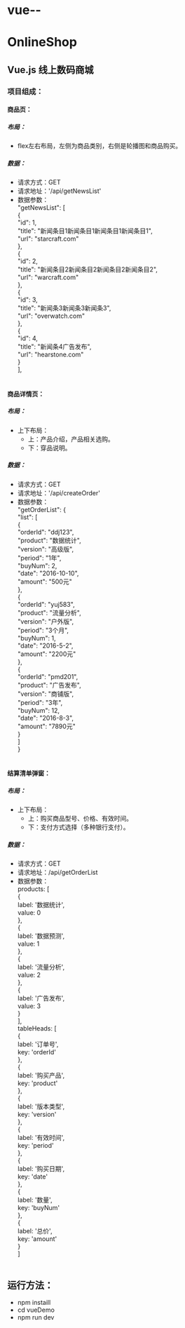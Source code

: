 # vue--
# OnlineShop
## Vue.js 线上数码商城
###  项目组成：
#### 商品页：<br/> 
##### 布局：<br> 
* flex左右布局，左侧为商品类别，右侧是轮播图和商品购买。
##### 数据：<br>
* 请求方式：GET<br>
* 请求地址：'/api/getNewsList'<br/>
* 数据参数：<br/>
"getNewsList": [<br/>
    {<br/>
      "id": 1,<br/>
      "title": "新闻条目1新闻条目1新闻条目1新闻条目1",<br/>
      "url": "starcraft.com"<br/>
    },<br/>
    {<br/>
      "id": 2,<br/>
      "title": "新闻条目2新闻条目2新闻条目2新闻条目2",<br/>
      "url": "warcraft.com"<br/>
    },<br/>
    {<br/>
      "id": 3,<br/>
      "title": "新闻条3新闻条3新闻条3",<br/>
      "url": "overwatch.com"<br/>
    },<br/>
    {<br/>
      "id": 4,<br/>
      "title": "新闻条4广告发布",<br/>
      "url": "hearstone.com"<br/>
    }<br/>
  ],<br/> 
#### 商品详情页：
##### 布局：<br> 
* 上下布局：
  * 上：产品介绍，产品相关选购。<br/>
  * 下：穿品说明。<br/>
##### 数据：<br>
* 请求方式：GET<br>
* 请求地址：'/api/createOrder'<br/>
* 数据参数：<br/>
  "getOrderList": {<br/>
    "list": [<br/>
      {<br/>
        "orderId": "ddj123",<br/>
        "product": "数据统计",<br/>
        "version": "高级版",<br/>
        "period": "1年",<br/>
        "buyNum": 2,<br/>
        "date": "2016-10-10",<br/>
        "amount": "500元"<br/>
      },<br/>
      {<br/>
        "orderId": "yuj583",<br/>
        "product": "流量分析",<br/>
        "version": "户外版",<br/>
        "period": "3个月",<br/>
        "buyNum": 1,<br/>
        "date": "2016-5-2",<br/>
        "amount": "2200元"<br/>
      },<br/>
      {<br/>
        "orderId": "pmd201",<br/>
        "product": "广告发布",<br/>
        "version": "商铺版",<br/>
        "period": "3年",<br/>
        "buyNum": 12,<br/>
        "date": "2016-8-3",<br/>
        "amount": "7890元"<br/>
      }<br/>
    ]<br/>
  }<br/> 
#### 结算清单弹窗：
##### 布局：<br> 
* 上下布局：
  * 上：购买商品型号、价格、有效时间。<br/>
  * 下：支付方式选择（多种银行支付）。<br/>
##### 数据：<br>
* 请求方式：GET<br>
* 请求地址：/api/getOrderList<br/>
* 数据参数：<br/>
      products: [<br/>
        {<br/>
          label: '数据统计',<br/>
          value: 0<br/>
        },<br/>
        {<br/>
          label: '数据预测',<br/>
          value: 1<br/>
        },<br/>
        {<br/>
          label: '流量分析',<br/>
          value: 2<br/>
        },<br/>
        {<br/>
          label: '广告发布',<br/>
          value: 3<br/>
        }<br/>
      ],<br/>
      tableHeads: [<br/>
        {<br/>
          label: '订单号',<br/>
          key: 'orderId'<br/>
        },<br/>
        {<br/>
          label: '购买产品',<br/>
          key: 'product'<br/>
        },<br/>
        {<br/>
          label: '版本类型',<br/>
          key: 'version'<br/>
        },<br/>
        {<br/>
          label: '有效时间',<br/>
          key: 'period'<br/>
        },<br/>
        {<br/>
          label: '购买日期',<br/>
          key: 'date'<br/>
        },<br/>
        {<br/>
          label: '数量',<br/>
          key: 'buyNum'<br/>
        },<br/>
        {<br/>
          label: '总价',<br/>
          key: 'amount'<br/>
        }<br/>
      ]<br/> 

## 运行方法：<br/> 
* npm instaill<br/> 
* cd vueDemo<br/>  
* npm run dev
